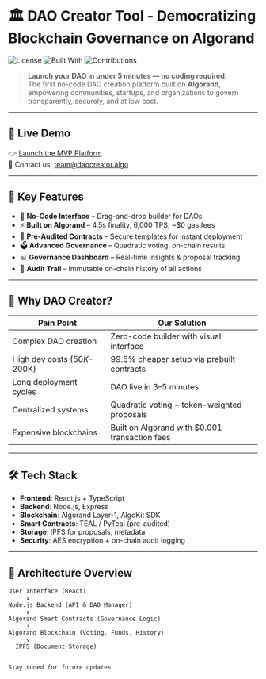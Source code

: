 # 🏛️ DAO Creator Tool - Democratizing Blockchain Governance on Algorand

![License](https://img.shields.io/badge/license-MIT-blue.svg)
![Built With](https://img.shields.io/badge/Built%20With-React%2C%20Node.js%2C%20Algorand-blue)
![Contributions](https://img.shields.io/badge/contributions-welcome-brightgreen)

> **Launch your DAO in under 5 minutes — no coding required.**  
> The first no-code DAO creation platform built on **Algorand**, empowering communities, startups, and organizations to govern transparently, securely, and at low cost.


---

## 🚀 Live Demo
👉 [Launch the MVP Platform](https://live.daocreator.algo)  
📧 Contact us: [team@daocreator.algo](mailto:team@daocreator.algo)

---

## 📌 Key Features

- 🔧 **No-Code Interface** – Drag-and-drop builder for DAOs
- ⚡ **Built on Algorand** – 4.5s finality, 6,000 TPS, ~$0 gas fees
- 🔐 **Pre-Audited Contracts** – Secure templates for instant deployment
- 🗳️ **Advanced Governance** – Quadratic voting, on-chain results
- 📊 **Governance Dashboard** – Real-time insights & proposal tracking
- 📁 **Audit Trail** – Immutable on-chain history of all actions

---

## 🧠 Why DAO Creator?

| Pain Point                     | Our Solution                                   |
|-------------------------------|------------------------------------------------|
| Complex DAO creation          | Zero-code builder with visual interface        |
| High dev costs ($50K–$200K)   | 99.5% cheaper setup via prebuilt contracts     |
| Long deployment cycles        | DAO live in 3–5 minutes                        |
| Centralized systems           | Quadratic voting + token-weighted proposals    |
| Expensive blockchains         | Built on Algorand with $0.001 transaction fees |

---

## 🛠️ Tech Stack

- **Frontend**: React.js + TypeScript
- **Backend**: Node.js, Express
- **Blockchain**: Algorand Layer-1, AlgoKit SDK
- **Smart Contracts**: TEAL / PyTeal (pre-audited)
- **Storage**: IPFS for proposals, metadata
- **Security**: AES encryption + on-chain audit logging

---

## 🧱 Architecture Overview

```plaintext
User Interface (React)
     ↓
Node.js Backend (API & DAO Manager)
     ↓
Algorand Smart Contracts (Governance Logic)
     ↓
Algorand Blockchain (Voting, Funds, History)
     ↘
  IPFS (Document Storage)


Stay tuned for future updates
